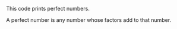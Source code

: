 This code prints perfect numbers.

A perfect number is any number whose factors add to that number.


